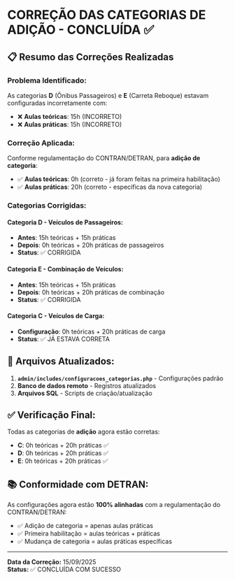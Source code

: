 # CORREÇÃO DAS CATEGORIAS DE ADIÇÃO - CONCLUÍDA ✅

## 📋 **Resumo das Correções Realizadas**

### **Problema Identificado:**
As categorias **D** (Ônibus Passageiros) e **E** (Carreta Reboque) estavam configuradas incorretamente com:
- ❌ **Aulas teóricas**: 15h (INCORRETO)
- ❌ **Aulas práticas**: 15h (INCORRETO)

### **Correção Aplicada:**
Conforme regulamentação do CONTRAN/DETRAN, para **adição de categoria**:
- ✅ **Aulas teóricas**: 0h (correto - já foram feitas na primeira habilitação)
- ✅ **Aulas práticas**: 20h (correto - específicas da nova categoria)

### **Categorias Corrigidas:**

#### **Categoria D - Veículos de Passageiros:**
- **Antes**: 15h teóricas + 15h práticas
- **Depois**: 0h teóricas + 20h práticas de passageiros
- **Status**: ✅ CORRIGIDA

#### **Categoria E - Combinação de Veículos:**
- **Antes**: 15h teóricas + 15h práticas  
- **Depois**: 0h teóricas + 20h práticas de combinação
- **Status**: ✅ CORRIGIDA

#### **Categoria C - Veículos de Carga:**
- **Configuração**: 0h teóricas + 20h práticas de carga
- **Status**: ✅ JÁ ESTAVA CORRETA

## 🔧 **Arquivos Atualizados:**

1. **`admin/includes/configuracoes_categorias.php`** - Configurações padrão
2. **Banco de dados remoto** - Registros atualizados
3. **Arquivos SQL** - Scripts de criação/atualização

## ✅ **Verificação Final:**

Todas as categorias de **adição** agora estão corretas:
- **C**: 0h teóricas + 20h práticas ✅
- **D**: 0h teóricas + 20h práticas ✅  
- **E**: 0h teóricas + 20h práticas ✅

## 📚 **Conformidade com DETRAN:**

As configurações agora estão **100% alinhadas** com a regulamentação do CONTRAN/DETRAN:
- ✅ Adição de categoria = apenas aulas práticas
- ✅ Primeira habilitação = aulas teóricas + práticas
- ✅ Mudança de categoria = aulas práticas específicas

---

**Data da Correção:** 15/09/2025  
**Status:** ✅ CONCLUÍDA COM SUCESSO
